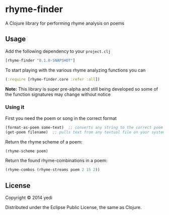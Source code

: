 # rhyme-finder

A Clojure library for performing rhyme analysis on poems

## Usage
Add the following dependency to your `project.clj`

```clojure
[rhyme-finder "0.1.0-SNAPSHOT"]
```

To start playing with the various rhyme analyzing functions you can

```clojure
(:require [rhyme-finder.core :refer :all])
```

**Note:** This library is super pre-alpha and still being developed so some of the function signatures may change without notice

### Using it
First you need the poem or song in the correct format

```clojure
(format-as-poem some-text)  ;; converts any string to the correct poem format
(get-poem filename)  ;; pulls text from any textual file on your system and converts it to the correct poem format
```

Return the rhyme scheme of a poem: 
```clojure
(rhyme-scheme poem)
```
     
Return the found rhyme-combinations in a poem:
```clojure
(rhyme-combos (rhyme-streams poem 2 15 2))
```

## License

Copyright © 2014 yedi

Distributed under the Eclipse Public License, the same as Clojure.
